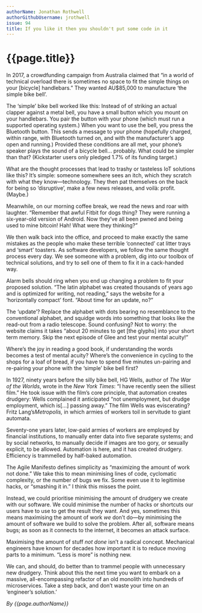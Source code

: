 ```yaml
---
authorName: Jonathan Rothwell
authorGithubUsername: jrothwell
issue: 94
title: If you like it then you shouldn't put some code in it
---
```

# {{page.title}}

In 2017, a crowdfunding campaign from Australia claimed that “in a world of technical overload there is sometimes no space to fit the simple things on your \[bicycle\] handlebars.” They wanted AU$85,000 to manufacture ‘the simple bike bell’.

The ‘simple’ bike bell worked like this: Instead of of striking an actual clapper against a metal bell, you have a small button which you mount on your handlebars. You pair the button with your phone (which must run a supported operating system.) When you want to use the bell, you press the Bluetooth button. This sends a message to your phone (hopefully charged, within range, with Bluetooth turned on, and with the manufacturer’s app open and running.) Provided these conditions are all met, your phone’s speaker plays the sound of a bicycle bell... probably. What could be simpler than that? (Kickstarter users only pledged 1.7% of its funding target.)

What are the thought processes that lead to trashy or tasteless IoT solutions like this? It’s simple: someone somewhere sees an itch, which they scratch with what they know—technology. They then pat themselves on the back for being so ‘disruptive’, make a few news releases, and voilà: profit. (Maybe.)

Meanwhile, on our morning coffee break, we read the news and roar with laughter. “Remember that awful Fitbit for dogs thing? They were running a six-year-old version of Android. Now they’ve all been pwned and being used to mine bitcoin! Hah! What were they thinking?”

We then walk back into the office, and proceed to make exactly the same mistakes as the people who make these terrible ‘connected’ cat litter trays and ‘smart’ toasters. As software developers, we follow the same thought process every day. We see someone with a problem, dig into our toolbox of technical solutions, and try to sell one of them to fix it in a cack-handed way.

Alarm bells should ring when you end up changing a problem to fit your proposed solution. “The latin alphabet was created thousands of years ago and is optimized for writing, not reading,” says the website for a ‘horizontally compact’ font. “About time for an update, no?”

The ‘update’? Replace the alphabet with dots bearing no resemblance to the conventional alphabet, and squidge words into something that looks like the read-out from a radio telescope. Sound confusing? Not to worry: the website claims it takes “about 20 minutes to get \[the glyphs\] into your short term memory. Skip the next episode of Glee and test your mental acuity!”

Where’s the joy in reading a good book, if understanding the words becomes a test of mental acuity? Where’s the convenience in cycling to the shops for a loaf of bread, if you have to spend five minutes un-pairing and re-pairing your phone with the ‘simple’ bike bell first?

In 1927, ninety years before the silly bike bell, HG Wells, author of *The War of the Worlds*, wrote in the *New York Times*: “I have recently seen the silliest film.” He took issue with the film’s core principle, that automation creates drudgery: Wells complained it anticipated “not unemployment, but drudge employment, which is\[...\] passing away.” The film Wells was eviscerating? Fritz Lang’s*Metropolis,* in which armies of workers toil in servitude to giant automata.

Seventy-one years later, low-paid armies of workers are employed by financial institutions, to manually enter data into five separate systems; and by social networks, to manually decide if images are too gory, or sexually explicit, to be allowed. Automation is here, and it has created drudgery. Efficiency is trammelled by half-baked automation.

The Agile Manifesto defines simplicity as “maximizing the amount of work not done.” We take this to mean minimising lines of code, cyclomatic complexity, or the number of bugs we fix. Some even use it to legitimise hacks, or “smashing it in.” I think this misses the point.

Instead, we could prioritise minimising the amount of drudgery we create with our software. We could minimise the number of hacks or shortcuts our users have to use to get the result they want. And yes, sometimes this means maximising the amount of work *we* don’t do—by minimising the amount of software we build to solve the problem. After all, software means bugs; as soon as it connects to the internet, it becomes an attack surface.

Maximising the amount of stuff *not done* isn’t a radical concept. Mechanical engineers have known for decades how important it is to reduce moving parts to a minimum. “Less is more” is nothing new.

We can, and should, do better than to trammel people with unnecessary new drudgery. Think about this the next time you want to embark on a massive, all-encompassing refactor of an old monolith into hundreds of microservices. Take a step back, and don’t waste your time on an ‘engineer’s solution.’

*By {{page.authorName}}*
